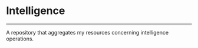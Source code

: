 # Intelligence
--------------
A repository that aggregates my resources concerning intelligence
operations.
